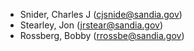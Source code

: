 - Snider, Charles J (<cjsnide@sandia.gov>)
- Stearley, Jon (<jrstear@sandia.gov>)
- Rossberg, Bobby (<rrossbe@sandia.gov>)
